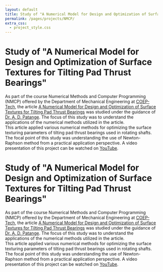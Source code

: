 ```yaml
---
layout: default
title: Study of "A Numerical Model for Design and Optimization of Surface Textures for Tilting Pad Thrust Bearings"
permalink: /pages/projects/NMCP/
extra_css:
  - project_style.css
---
```


<!-- paste the body from NMCP.html here -->
<div class="content_desktop">
    <div class="projects">
        <h1>Study of "A Numerical Model for Design and Optimization of Surface Textures for Tilting Pad Thrust Bearings"</h1>
        <p>
            As part of the course Numerical Methods and Computer Programming (NMCP) offered by the Department of Mechanical Engineering at 
            <a href="https://www.coep.org.in/">COEP-Tech</a>, the article <a href="https://www.sciencedirect.com/science/article/pii/S0301679X17304899">A Numerical Model for 
                Design and Optimization of Surface Textures for Tilting Pad Thrust Bearings</a> was 
            studied under the guidance of <a href="https://scholar.google.co.in/citations?user=u4zim9MAAAAJ&hl=en">Dr. A. D. Patange</a>. The focus of this study was to understand the applications of the numerical methods utilized in the article.<br>
            This article applied various numerical methods for optimizing the surface texturing parameters of tilting pad thrust bearings used in rotating shafts. The focal point 
            of this study was understanding the use of Newton-Raphson method from a practical application perspective. A video presentation of this project can be watched on 
            <a href="https://www.youtube.com/watch?v=MnTj-KUd8ME&t=7s">YouTube</a>.
        </p>
    </div>
</div>
<!-- Page content for mobile-->
<div class="content_mobile">
    <div class="projects_mobile">
        <h1>Study of "A Numerical Model for Design and Optimization of Surface Textures for Tilting Pad Thrust Bearings"</h1>
        <p>
            As part of the course Numerical Methods and Computer Programming (NMCP) offered by the Department of Mechanical Engineering at 
            <a href="https://www.coep.org.in/">COEP-Tech</a>, the article <a href="https://www.sciencedirect.com/science/article/pii/S0301679X17304899">A Numerical Model for 
                Design and Optimization of Surface Textures for Tilting Pad Thrust Bearings</a> was 
            studied under the guidance of <a href="https://scholar.google.co.in/citations?user=u4zim9MAAAAJ&hl=en">Dr. A. D. Patange</a>. The focus of this study was to understand the applications of the numerical methods utilized in the article.<br>
            This article applied various numerical methods for optimizing the surface texturing parameters of tilting pad thrust bearings used in rotating shafts. The focal point 
            of this study was understanding the use of Newton-Raphson method from a practical application perspective. A video presentation of this project can be watched on 
            <a href="https://www.youtube.com/watch?v=MnTj-KUd8ME&t=7s">YouTube</a>.
        </p>
    </div>
</div>


